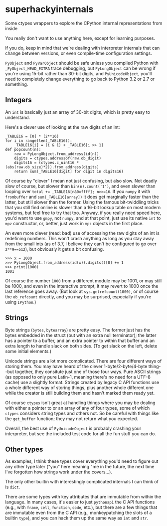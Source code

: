 # superhackyinternals
Some ctypes wrappers to explore the CPython internal representations from inside

You really don't want to use anything here, except for learning purposes.

If you do, keep in mind that we're dealing with interpreter internals that can
change between versions, or even compile-time configuration settings.

`PyObject` and `PyVarObject` should be safe unless you compiled Python with
`_PyObject_HEAD_EXTRA` trace debugging, but `PyLongObject` can be wrong if
you're using 15-bit rather than 30-bit digits, and `PyUnicodeObject`, you'll
need to completely change everything to go back to Python 3.2 or 2.7 or 
something.

## Integers

An `int` is basically just an array of 30-bit digits, which is pretty easy
to understand.

Here's a clever use of looking at the raw digits of an int:

    _TABLE16 = [0] * (2**16)
    for i in range(len(_TABLE16)):
        _TABLE16[i] = (i & 1) + _TABLE16[i >> 1]
    def popcount(n):
        raw = PyLongObject.from_address(id(n))
        digits = ctypes.addressof(raw.ob_digit)
        digits16 = (ctypes.c_uint16 * (abs(raw.ob_size)*2)).from_address(digits)
        return sum(_TABLE16[digit] for digit in digits16)

Of course by "clever" I mean not just confusing, but also slow. Not deadly
slow of course, but slower than `bin(n).count('1')`, and even slower than
looping over `total += _TABLE16[n&0xffff]; n>>=16`. If you `numpy` it 
with `frombuffer` and `sum(_TABLE16[array])` it does get marginally faster
than the latter, but still slower than the former. Using the famous
bit-twiddling tricks that you still find online is slower than a 16-bit
lookup table on most modern systems, but feel free to try that too. Anyway,
if you really need speed here, you'd want to use `gmpy`, not `numpy`, and
at that point, just use its native `int` to `mpz` constructor, or, better, 
just work in `mpz` objects in the first place.

An even more clever (read: bad) use of accessing the raw digits of an int is 
redefining numbers. This won't crash anything as long as you stay away from 
the small ints (as of 3.7, I believe they can't be configured to go over 
`2**9==512`), but obviously it gets a bit confusing.

    >>> x = 1000
    >>> PyLongObject.from_address(id(x)).digits()[0] += 1
    >>> print(1000)
    1001

Of course the number `1000` from a different module may be 1001, or may
still be 1000, and even in the interactive prompt, it may revert to 1000
once the last reference goes away. (But look at `sys.getrefcount(1000)`,
or of course the `ob_refcount` directly, and you may be surprised,
especially if you're using `IPython`.)

## Strings

Byte strings (`bytes`, `bytearray`) are pretty easy. The former just has
the bytes embedded in the struct (but with an extra null terminator); the
latter has a pointer to a buffer, and an extra pointer to within that 
buffer and an extra length to handle slack on both sides. (To get slack
on the left, delete some initial elements.)

Unicode strings are a lot more complicated. There are four different ways 
of storing them. You may have heard of the clever 1-byte/2-byte/4-byte
thing--but together, they consitute just one of those four ways. Pure ASCII 
strings (as opposed to only pure Latin-1, meaning there's no need for a 
UTF-8 cache) use a slightly format. Strings created by legacy C API 
functions use a whole different way of storing things, plus another whole 
different one while the creator is still building them and hasn't marked 
them ready yet.

Of course `ctypes` isn't great at handling things where you may be 
dealing with either a pointer to or an array of any of four types, some 
of which `ctypes` considers string types and others not. So be careful
with things like the `get_buffer` function; they may not return what you
expected.

Overall, the best use of `PyUnicodeObject` is probably crashing your
interpreter, but see the included test code for all the fun stuff you can 
do.

## Other types

As examples, I think these types cover everything you'd need to figure
out any other type later ("you" here meaning "me in the future, the next
time I've forgotten how strings work under the covers...).

The only other builtin with interestingly complicated internals I can
think of is `dict`.

There are some types with key attributes that are immutable from within 
the language. In many cases, it's easier to just `pythonapi` the C API 
functions (e.g., with `frame`, `cell`, `function`, `code`, etc.), but 
there are a few things that are immutable even from the C API (e.g., 
monkeypatching the slots of a builtin `type`), and you can hack them up
the same way as `int` and `str`.
